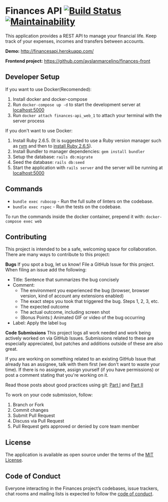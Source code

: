 # Finances API [![Build Status](https://travis-ci.org/andersonfernandes/finances-api.svg?branch=master)](https://travis-ci.org/andersonfernandes/finances-api) [![Maintainability](https://api.codeclimate.com/v1/badges/88419b2509fcfa371c8c/maintainability)](https://codeclimate.com/github/andersonfernandes/finances-api/maintainability)

This application provides a REST API to manage your financial life. Keep track of your expenses, incomes and transfers between accounts.

**Demo:** http://financesapi.herokuapp.com/

**Frontend project:** https://github.com/ayslanmarcelino/finances-front

## Developer Setup

If you want to use Docker(Recomended):

1. Install docker and docker-compose
2. Run `docker-compose up -d` to start the development server at [localhost:5000](http://localhost:5000)
3. Run `docker attach finances-api_web_1` to attach your terminal with the server process

If you don't want to use Docker:

1. Install Ruby 2.6.5. (It is suggested to use a Ruby version manager such as [rvm](https://rvm.io/) and then to [install Ruby 2.6.5](https://rvm.io/rubies/installing)).
2. Install Bundler to manager dependencies: `gem install bundler`
3. Setup the database: `rails db:migrate`
4. Seed the database: `rails db:seed`
5. Start the application with `rails server` and the server will be running at [localhost:5000](http://localhost:5000)

## Commands

- `bundle exec rubocop` - Run the full suite of linters on the codebase.
- `bundle exec rspec` - Run the tests on the codebase.

To run the commands inside the docker container, prepend it with: `docker-compose exec web`

## Contributing

This project is intended to be a safe, welcoming space for collaboration.
There are many ways to contribute to this project:

**Bugs**
If you spot a bug, let us know! File a GitHub Issue for this project. When filing an issue add the following:

- Title: Sentence that summarizes the bug concisely
- Comment:
    - The environment you experienced the bug (browser, browser version, kind of account any extensions enabled)
    - The exact steps you took that triggered the bug. Steps 1, 2, 3, etc.
    - The expected outcome
    - The actual outcome, including screen shot
    - (Bonus Points:) Animated GIF or video of the bug occurring
- Label: Apply the label `bug`

**Code Submissions**
This project logs all work needed and work being actively worked on via GitHub Issues. Submissions related to these are especially appreciated, but patches and additions outside of these are also great.

If you are working on something related to an existing GitHub Issue that already has an assignee, talk with them first (we don't want to waste your time). If there is no assignee, assign yourself (if you have permissions) or post a comment stating that you're working on it.

Read those posts about good practices using git: [Part I](https://medium.com/stantmob/good-practices-using-github-part-i-7ab1985751eb) and [Part II](https://medium.com/stantmob/good-practices-using-github-part-ii-baf416811c9d)

To work on your code submission, follow:

1. Branch or Fork
2. Commit changes
3. Submit Pull Request
4. Discuss via Pull Request
5. Pull Request gets approved or denied by core team member

## License

The application is available as open source under the terms of the [MIT License](https://opensource.org/licenses/MIT).

## Code of Conduct

Everyone interacting in the Finances project’s codebases, issue trackers, chat rooms and mailing lists is expected to follow the [code of conduct](CODE_OF_CONDUCT.md).
